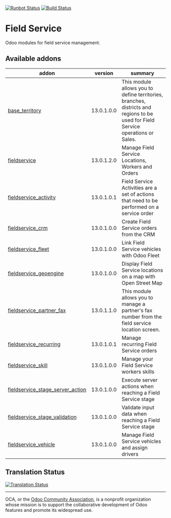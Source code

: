 [![Runbot Status](https://runbot.odoo-community.org/runbot/badge/flat/264/13.0.svg)](https://runbot.odoo-community.org/runbot/repo/github-com-oca-field-service-264)
[![Build Status](https://travis-ci.org/OCA/field-service.svg?branch=13.0)](https://travis-ci.org/OCA/field-service)

# Field Service

Odoo modules for field service management.

[//]: # (addons)

Available addons
----------------
addon | version | summary
--- | --- | ---
[base_territory](base_territory/) | 13.0.1.0.0 | This module allows you to define territories, branches, districts and regions to be used for Field Service operations or Sales.
[fieldservice](fieldservice/) | 13.0.1.2.0 | Manage Field Service Locations, Workers and Orders
[fieldservice_activity](fieldservice_activity/) | 13.0.1.0.1 | Field Service Activities are a set of actions that need to be performed on a service order
[fieldservice_crm](fieldservice_crm/) | 13.0.1.0.0 | Create Field Service orders from the CRM
[fieldservice_fleet](fieldservice_fleet/) | 13.0.1.0.0 | Link Field Service vehicles with Odoo Fleet
[fieldservice_geoengine](fieldservice_geoengine/) | 13.0.1.0.0 | Display Field Service locations on a map with Open Street Map
[fieldservice_partner_fax](fieldservice_partner_fax/) | 13.0.1.1.0 | This module allows you to manage a partner's fax number from the field service location screen.
[fieldservice_recurring](fieldservice_recurring/) | 13.0.1.0.1 | Manage recurring Field Service orders
[fieldservice_skill](fieldservice_skill/) | 13.0.1.0.0 | Manage your Field Service workers skills
[fieldservice_stage_server_action](fieldservice_stage_server_action/) | 13.0.1.0.0 | Execute server actions when reaching a Field Service stage
[fieldservice_stage_validation](fieldservice_stage_validation/) | 13.0.1.0.0 | Validate input data when reaching a Field Service stage
[fieldservice_vehicle](fieldservice_vehicle/) | 13.0.1.0.0 | Manage Field Service vehicles and assign drivers

[//]: # (end addons)

## Translation Status
[![Translation Status](https://translation.odoo-community.org/widgets/field-service-13-0/-/multi-auto.svg)](https://translation.odoo-community.org/engage/field-service-13-0/?utm_source=widget)

----

OCA, or the [Odoo Community Association](http://odoo-community.org/), is a nonprofit organization whose
mission is to support the collaborative development of Odoo features and
promote its widespread use.
